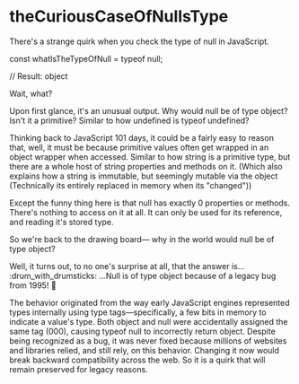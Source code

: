 # theCuriousCaseOfNullsType

There's a strange quirk when you check the type of null in JavaScript.

const whatIsTheTypeOfNull = typeof null;

// Result: object

Wait, what?

Upon first glance, it's an unusual output. Why would null be of type object? Isn't it a primitive? Similar to how undefined is typeof undefined?

Thinking back to JavaScript 101 days, it could be a fairly easy to reason that, well, it must be because primitive values often get wrapped in an object wrapper when accessed. Similar to how string is a primitive type, but there are a whole host of string properties and methods on it. (Which also explains how a string is immutable, but seemingly mutable via the object (Technically its entirely replaced in memory when its "changed"))

Except the funny thing here is that null has exactly 0 properties or methods. There's nothing to access on it at all. It can only be used for its reference, and reading it's stored type.

So we're back to the drawing board— why in the world would null be of type object?

Well, it turns out, to no one's surprise at all, that the answer is... :drum_with_drumsticks:
                               ...Null is of type object because of a legacy bug from 1995! :tada:
                               
The behavior originated from the way early JavaScript engines represented types internally using type tags—specifically, a few bits in memory to indicate a value's type. Both object and null were accidentally assigned the same tag (000), causing typeof null to incorrectly return object. Despite being recognized as a bug, it was never fixed because millions of websites and libraries relied, and still rely, on this behavior. Changing it now would break backward compatibility across the web. So it is a quirk that will remain preserved for legacy reasons.
